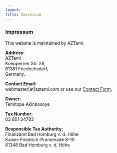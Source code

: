 ```yaml
---
layout:
title: Impressum
---
```

### Impressum

This website is maintained by AZTemi.

**Address:** \
AZTemi \
Koepperner Str. 28, \
61381 Friedrichsdorf, \
Germany.

**Contact Email:** \
webmaster[at]aztemi.com or use our [Contact Form](/pages/contact/).

**Owner:** \
Temitope Akinbosoye

**Tax Number:** \
03 801 34783

**Responsible Tax Authority:** \
Finanzamt Bad Homburg v. d. Höhe \
Kaiser-Friedrich-Promenade  8-10 \
61348  Bad Homburg v. d. Höhe

<style lang="stylus">
p
  strong
    line-height: 2rem

</style>
